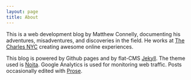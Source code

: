 ```yaml
---
layout: page
title: About
---
```


This is a web development blog by Matthew Connelly, documenting his adventures, misadventures, and discoveries in the field. He works at [The Charles NYC](http://thecharlesnyc.com/) creating awesome online experiences.

This blog is powered by Github pages and by flat-CMS [Jekyll](http://jekyllrb.com/). The theme used is [Noita](https://github.com/penibelst/jekyll-noita). Google Analytics is used for monitoring web traffic. Posts occasionally edited with [Prose](http://prose.io/).